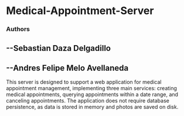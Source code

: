 # Medical-Appointment-Server
### Authors
--Sebastian Daza Delgadillo
---
--Andres Felipe Melo Avellaneda
----
This server is designed to support a web application for medical appointment management, implementing three main services: creating medical appointments, querying appointments within a date range, and canceling appointments. The application does not require database persistence, as data is stored in memory and photos are saved on disk.
